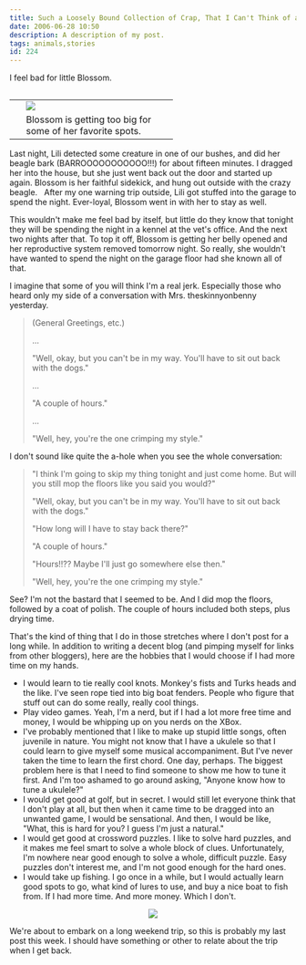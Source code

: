 ```yaml
---
title: Such a Loosely Bound Collection of Crap, That I Can't Think of a Title
date: 2006-06-28 10:50
description: A description of my post.
tags: animals,stories
id: 224
---
```

I feel bad for little Blossom.

<table cellpadding="2" align="right"><tr><td width="5" rowspan="2"><spacer type="block" width="5" height="1"></td><td width="250" ><img src="/img/blossom-pillow.jpg"></td></tr><tr><td class="caption" width="250">Blossom is getting too big for some of her favorite spots.</td></tr></table>

Last night, Lili detected some creature in one of our bushes, and did her beagle bark (BARROOOOOOOOOOO!!!) for about fifteen minutes.  I dragged her into the house, but she just went back out the door and started up again.  Blossom is her faithful sidekick, and hung out outside with the crazy beagle.
<span class="spanEndPreview">&nbsp;</span>
After my one warning trip outside, Lili got stuffed into the garage to spend the night.  Ever-loyal, Blossom went in with her to stay as well.

This wouldn't make me feel bad by itself, but little do they know that tonight they will be spending the night in a kennel at the vet's office.  And the next two nights after that.  To top it off, Blossom is getting her belly opened and her reproductive system removed tomorrow night.  So really, she wouldn't have wanted to spend the night on the garage floor had she known all of that.

I imagine that some of you will think I'm a real jerk.  Especially those who heard only my side of a conversation with Mrs. theskinnyonbenny yesterday.

<blockquote>(General Greetings, etc.)

...

"Well, okay, but you can't be in my way.  You'll have to sit out back with the dogs."

...

"A couple of hours."

...

"Well, hey, you're the one crimping my style."</blockquote>

I don't sound like quite the a-hole when you see the whole conversation:

<blockquote>"I think I'm going to skip my thing tonight and just come home.  But will you still mop the floors like you said you would?"

"Well, okay, but you can't be in my way.  You'll have to sit out back with the dogs."

"How long will I have to stay back there?"

"A couple of hours."

"Hours!!??  Maybe I'll just go somewhere else then."

"Well, hey, you're the one crimping my style."</blockquote>

See?  I'm not the bastard that I seemed to be.  And I did mop the floors, followed by a coat of polish.  The couple of hours included both steps, plus drying time.

That's the kind of thing that I do in those stretches where I don't post for a long while.  In addition to writing a decent blog (and pimping myself for links from other bloggers), here are the hobbies that I would choose if I had more time on my hands.

<ul><li>I would learn to tie really cool knots.  Monkey's fists and Turks heads and the like.  I've seen rope tied into big boat fenders.  People who figure that stuff out can do some really, really cool things.</li>

<li>Play video games.  Yeah, I'm a nerd, but if I had a lot more free time and money, I would be whipping up on you nerds on the XBox.</li>

<li>I've probably mentioned that I like to make up stupid little songs, often juvenile in nature.  You might not know that I have a ukulele so that I could learn to give myself some musical accompaniment.  But I've never taken the time to learn the first chord.  One day, perhaps.  The biggest problem here is that I need to find someone to show me how to tune it first.  And I'm too ashamed to go around asking, "Anyone know how to tune a ukulele?"</li>

<li>I would get good at golf, but in secret.  I would still let everyone think that I don't play at all, but then when it came time to be dragged into an unwanted game, I would be sensational.  And then, I would be like, "What, this is hard for you?  I guess I'm just a natural."</li>

<li>I would get good at crossword puzzles.  I like to solve hard puzzles, and it makes me feel smart to solve a whole block of clues.  Unfortunately, I'm nowhere near good enough to solve a whole, difficult puzzle.  Easy puzzles don't interest me, and I'm not good enough for the hard ones.  </li>

<li>I would take up fishing.  I go once in a while, but I would actually learn good spots to go, what kind of lures to use, and buy a nice boat to fish from.  If I had more time.  And more money.  Which I don't.</li></ul>


<center><img src="/img/greenline.gif"></center>


We're about to embark on a long weekend trip, so this is probably my last post this week.  I should have something or other to relate about the trip when I get back.